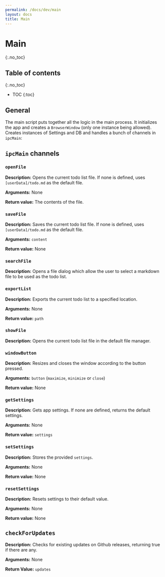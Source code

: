 ```yaml
---
permalink: /docs/dev/main
layout: docs
title: Main
---
```


# Main
{:.no_toc}

## Table of contents
{:.no_toc}

* TOC
{:toc}

## General

The main script puts together all the logic in the main process. It initializes the app and creates a `BrowserWindow` (only one instance being allowed). Creates instances of Settings and DB and handles a bunch of channels in `ipcMain`:

## `ipcMain` channels

### `openFile`

**Description:** Opens the current todo list file. If none is defined, uses `[userData]/todo.md` as the default file.

**Arguments:** None

**Return value:** The contents of the file.

### `saveFile`

**Description:** Saves the current todo list file. If none is defined, uses `[userData]/todo.md` as the default file.

**Arguments:** `content`

**Return value:** None

### `searchFile`

**Description:** Opens a file dialog which allow the user to select a markdown file to be used as the todo list.

### `exportList`

**Description:** Exports the current todo list to a specified location.

**Arguments:** None

**Return value:** `path`

### `showFile`

**Description:** Opens the current todo list file in the default file manager.

### `windowButton`

**Description:** Resizes and closes the window according to the button pressed.

**Arguments:** `button` (`maximize`, `minimize` or `close`)

**Return value:** None

### `getSettings`

**Description:** Gets app settings. If none are defined, returns the default settings.

**Arguments:** None

**Return value:** `settings`

### `setSettings`

**Description:** Stores the provided `settings`.

**Arguments:** None

**Return value:** None

### `resetSettings`

**Description:** Resets settings to their default value.

**Arguments:** None

**Return value:** None

## `checkForUpdates`

**Description:** Checks for existing updates on Github releases, returning true if there are any.

**Arguments:** None

**Return Value:** `updates`
